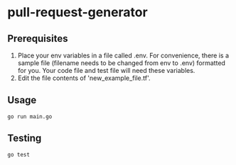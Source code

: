 # pull-request-generator
## Prerequisites
1. Place your env variables in a file called .env. For convenience, there is a sample file (filename needs to be changed from env to .env) formatted for you. Your code file and test file will need these variables.
2. Edit the file contents of 'new_example_file.tf'.

## Usage
`go run main.go`

## Testing
`go test`